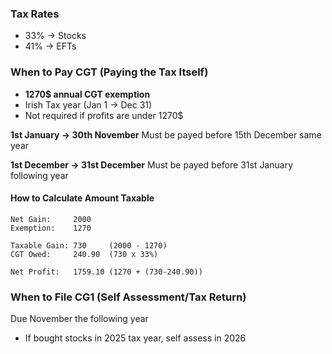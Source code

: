 
### Tax Rates
- 33% -> Stocks
- 41% -> EFTs

### When to Pay CGT (Paying the Tax Itself)
- **1270$ annual CGT exemption**
- Irish Tax year (Jan 1 -> Dec 31)
- Not required if profits are under 1270$

**1st January -> 30th November**
Must be payed before 15th December same year

**1st December -> 31st December**
Must be payed before 31st January following year

#### How to Calculate Amount Taxable
```
Net Gain:     2000
Exemption:    1270

Taxable Gain: 730     (2000 - 1270)
CGT Owed:     240.90  (730 x 33%)

Net Profit:   1759.10 (1270 + (730-240.90))
```

### When to File CG1 (Self Assessment/Tax Return)
Due November the following year
- If bought stocks in 2025 tax year, self assess in 2026
